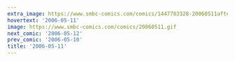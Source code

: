 ```yaml
---
extra_image: https://www.smbc-comics.com/comics/1447783328-20060511after.png
hovertext: '2006-05-11'
image: https://www.smbc-comics.com/comics/20060511.gif
next_comic: '2006-05-12'
prev_comic: '2006-05-10'
title: '2006-05-11'
---
```


